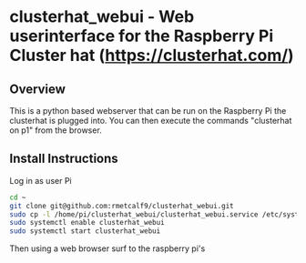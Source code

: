 # clusterhat_webui - Web userinterface for the Raspberry Pi Cluster hat (https://clusterhat.com/)

## Overview
This is a python based webserver that can be run on the Raspberry Pi the clusterhat is plugged into. You can then execute the commands "clusterhat on p1" from the browser.

## Install Instructions

Log in as user Pi
```bash
cd ~
git clone git@github.com:rmetcalf9/clusterhat_webui.git
sudo cp -l /home/pi/clusterhat_webui/clusterhat_webui.service /etc/systemd/system/.
sudo systemctl enable clusterhat_webui
sudo systemctl start clusterhat_webui
```

Then using a web browser surf to the raspberry pi's 
